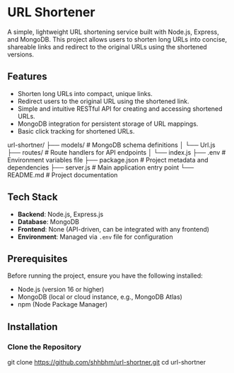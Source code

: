  # URL Shortener

A simple, lightweight URL shortening service built with Node.js, Express, and MongoDB. This project allows users to shorten long URLs into concise, shareable links and redirect to the original URLs using the shortened versions.

## Features

- Shorten long URLs into compact, unique links.
- Redirect users to the original URL using the shortened link.
- Simple and intuitive RESTful API for creating and accessing shortened URLs.
- MongoDB integration for persistent storage of URL mappings.
- Basic click tracking for shortened URLs.

url-shortner/
├── models/           # MongoDB schema definitions
│   └── Url.js
├── routes/           # Route handlers for API endpoints
│   └── index.js
├── .env              # Environment variables file
├── package.json      # Project metadata and dependencies
├── server.js         # Main application entry point
└── README.md         # Project documentation


## Tech Stack

- **Backend**: Node.js, Express.js
- **Database**: MongoDB
- **Frontend**: None (API-driven, can be integrated with any frontend)
- **Environment**: Managed via `.env` file for configuration

## Prerequisites

Before running the project, ensure you have the following installed:

- Node.js (version 16 or higher)
- MongoDB (local or cloud instance, e.g., MongoDB Atlas)
- npm (Node Package Manager)

## Installation

### Clone the Repository
git clone https://github.com/shhbhm/url-shortner.git
cd url-shortner
